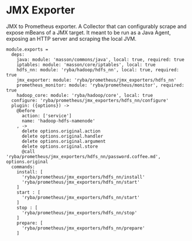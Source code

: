 
# JMX Exporter

JMX to Prometheus exporter.
A Collector that can configurably scrape and expose mBeans of a JMX target. 
It meant to be run as a Java Agent, exposing an HTTP server and scraping the local JVM.

    module.exports =
      deps:
        java: module: 'masson/commons/java', local: true, required: true
        iptables: module: 'masson/core/iptables', local: true
        hdfs_nn: module: 'ryba/hadoop/hdfs_nn', local: true, required: true
        jmx_exporter: module: 'ryba/prometheus/jmx_exporters/hdfs_nn'
        prometheus_monitor: module: 'ryba/prometheus/monitor', required: true
        hadoop_core: module: 'ryba/hadoop/core', local: true
      configure: 'ryba/prometheus/jmx_exporters/hdfs_nn/configure'
      plugin: ({options}) ->
        @before
          action: ['service']
          name: 'hadoop-hdfs-namenode'
        , ->
          delete options.original.action
          delete options.original.handler
          delete options.original.argument
          delete options.original.store
          @call 'ryba/prometheus/jmx_exporters/hdfs_nn/password.coffee.md', options.original
      commands:
        install: [
          'ryba/prometheus/jmx_exporters/hdfs_nn/install'
          'ryba/prometheus/jmx_exporters/hdfs_nn/start'
        ]
        start : [
          'ryba/prometheus/jmx_exporters/hdfs_nn/start'
        ]
        stop : [
          'ryba/prometheus/jmx_exporters/hdfs_nn/stop'
        ]
        prepare: [
          'ryba/prometheus/jmx_exporters/hdfs_nn/prepare'
        ]

